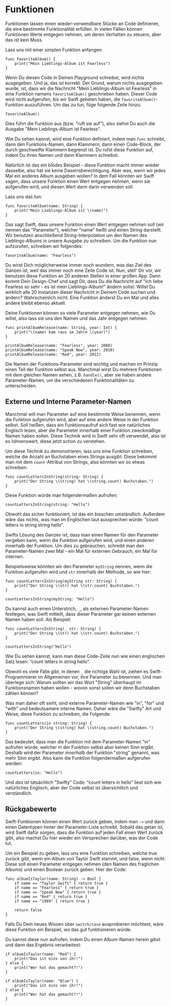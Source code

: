 # Funktionen

Funktionen lassen einen wieder-verwendbare Stücke an Code definieren, die eine bestimmte Funktionalität erfüllen. In vielen Fällen können Funktionen Werte entgegen nehmen, um deren Verhalten zu steuern, aber das ist kein Muss.

Lass uns mit einer simplen Funktion anfangen:

    func favoriteAlbum() {
        print("Mein Lieblings-Album ist Fearless")
    }

Wenn Du diesen Code in Deinen Playground schreibst, wird nichts ausgegeben. Und ja, das ist korrekt. Der Grund, warum nichts ausgegeben wurde, ist, dass wir die Nachricht "Mein Lieblings-Album ist Fearless" in eine Funktion namens `favoriteAlbum()` geschrieben haben. Dieser Code wird nicht aufgerufen, bis wir Swift gebeten haben, die `favoriteAlbum()`-Funktion auszuführen. Um das zu tun, füge folgende Zeile hinzu:

    favoriteAlbum()

Dies führt die Funktion aus (bzw. "ruft sie auf"), also siehst Du auch die Ausgabe "Mein Lieblings-Album ist Fearless".

Wie Du sehen kannst, wird eine Funktion definiert, indem man `func` schreibt, dann den Funktions-Namen, dann Klammern, dann einen Code-Block, der durch geschweifte Klammern begrenzt ist. Du rufst diese Funktion auf, indem Du ihren Namen und dann Klammern schreibst.

Natürlich ist das ein blödes Beispiel - diese Funktion macht immer wieder dasselbe, also hat sie keine Daseinsberechtigung. Aber was, wenn wir jedes Mal ein anderes Album ausgeben wollen? In dem Fall könnten wir Swift sagen, dass unsere Funktion einen Wert entgegen nehmen, wenn sie aufgerufen wird, und diesen Wert dann darin verwenden soll.

Lass uns das tun:

    func favoriteAlbum(name: String) {
        print("Mein Lieblings-Album ist \(name)")
    }

Das sagt Swift, dass unsere Funktion einen Wert entgegen nehmen soll (wir nennen das "Parameter"), welcher "name" heißt und einen String darstellt. Wir benutzen anschließend String-Interpolation um den Namen des Lieblings-Albums in unsere Ausgabe zu schreiben. Um die Funktion nun aufzurufen, schreiben wir folgendes:

    favoriteAlbum(name: "Fearless")

Du wirst Dich möglicherweise immer noch wundern, was das Ziel des Ganzen ist, weil das immer noch eine Zeile Code ist. Nun, stell' Dir vor, wir benutzen diese Funktion an 20 anderen Stellen in einer großen App. Dann kommt Dein Design-Chef und sagt Dir, dass Du die Nachricht auf "Ich liebe Fearless so sehr - es ist mein Lieblings-Album!" ändern sollst. Willst Du wirklich alle 20 Instanzen dieser Nachricht in Deinem Code suchen und ändern? Wahrscheinlich nicht. Eine Funktion änderst Du ein Mal und alles andere bleibt ebenso aktuell.

Deine Funktionen können so viele Parameter entgegen nehmen, wie Du willst, also lass sie uns den Namen und das Jahr entgegen nehmen.

    func printAlbumRelease(name: String, year: Int) {
        print("\(name) kam raus im Jahre \(year)")
    }

    printAlbumRelease(name: "Fearless", year: 2008)
    printAlbumRelease(name: "Speak Now", year: 2010)
    printAlbumRelease(name: "Red", year: 2012)

Die Namen der Funktions-Parameter sind wichtig und machen im Prinzip einen Teil der Funktion selbst aus. Manchmal wirst Du mehrere Funktionen mit dem gleichen Namen sehen, z.B. `handle()`, aber sie haben andere Parameter-Namen, um die verschiedenen Funktionalitäten zu unterscheiden.

## Externe und Interne Parameter-Namen

Manchmal will man Parameter auf eine bestimmte Weise benennen, wenn die Funktion aufgerufen wird, aber auf eine andere Weise in der Funktion selbst. Soll heißen, dass ein Funktionsaufruf sich fast wie natürliches Englisch lesen, aber die Parameter innerhalb einer Funktion zweckmäßige Namen haben sollen. Diese Technik wird in Swift sehr oft verwendet, also ist es lohnenswert, diese jetzt schon zu verstehen.

Um diese Technik zu demonstrieren, lass uns eine Funktion schreiben, welche die Anzahl an Buchstaben eines Strings ausgibt. Diese bekommt man mit dem `count`-Attribut von Strings, also könnten wir so etwas schreiben:

    func countLettersInString(string: String) {
        print("Der String \(string) hat \(string.count) Buchstaben.")
    }

Diese Funktion würde man folgendermaßen aufrufen:

    countLettersInString(string: "Hello")

Obwohl das sicher funktioniert, ist das ein bisschen umständlich. Außerdem wäre das nichts, was man im Englischen laut aussprechen würde: “count letters in string string hello”.

Swifts Lösung des Ganzen ist, dass man einen Namen für den Parameter vergeben kann, wenn die Funktion aufgerufen wird, und einen anderen innerhalb der Funktion. Um dies zu gebrauchen, schreibt man den Parameter-Namen zwei Mal - ein Mal für externen Gebrauch, ein Mal für internen.

Beispielsweise könnten wir den Parameter `myString` nennen, wenn die Funktion aufgerufen wird und `str` innerhalb der Methode, so wie hier:

    func countLettersInString(myString str: String) {
        print("Der String \(str) hat \(str.count) Buchstaben.")
    }
    
    countLettersInString(myString: "Hello")  

Du kannst auch einen Unterstrich, `_`, als externen Parameter-Namen festlegen, was Swift mitteilt, dass dieser Parameter gar keinen externen Namen haben soll. Als Beispiel:

    func countLettersInString(_ str: String) {
        print("Der String \(str) hat \(str.count) Buchstaben.")
    }
    
    countLettersInString("Hello")

Wie Du sehen kannst, kann man diese Code-Zeile nun wie einen englischen Satz lesen: “count letters in string hello”. 

Obwohl es viele Fälle gibt, in denen `_` die richtige Wahl ist, ziehen es Swift-Programmierer im Allgemeinen vor, ihre Parameter zu benennen. Und man überlege sich: Warum sollten wir das Wort "String" überhaupt im Funktionsnamen haben wollen - wovon sonst sollen wir denn Buchstaben zählen können? 

Was man daher oft sieht, sind externe Parameter-Namen wie "in", "for" und "with" und bedeutsamere interne Namen. Daher wäre die "Swifty" Art und Weise, diese Funktion zu schreiben, die Folgende:

    func countLetters(in string: String) {
        print("Der String \(string) hat \(string.count) Buchstaben.")
    }

Das bedeutet, dass man die Funktion mit dem Parameter-Namen "in" aufrufen würde, welcher in der Funktion selbst aber keinen Sinn ergibt. Deshalb wird der Parameter *innerhalb* der Funktion "string" genannt, was mehr Sinn ergibt. Also kann die Funktion folgendermaßen aufgerufen werden:

    countLetters(in: "Hello")

Und *das* ist tatsächlich "Swifty" Code: “count letters in hello” liest sich wie natürliches Englisch, aber der Code selbst ist übersichtlich und verständlich.

## Rückgabewerte

Swift-Funtkionen können einen Wert zurück geben, indem man `->` und dann einen Datentypen hinter der Parameter-Liste schreibt. Sobald das getan ist, wird Swift dafür sorgen, dass die Funktion auf jeden Fall einen Wert zurück gibt, also machst Du hier wieder ein Versprechen darüber, was der Code tut.

Um ein Beispiel zu geben, lass uns eine Funktion schreiben, welche true zurück gibt, wenn ein Album von Taylor Swift stammt, und false, wenn nicht. Diese soll einen Parameter entgegen nehmen (den Namen des fraglichen Albums) und einen Boolean zurück geben. Hier der Code:

    func albumIsTaylor(name: String) -> Bool {
        if name == "Taylor Swift" { return true }
        if name == "Fearless" { return true }
        if name == "Speak Now" { return true }
        if name == "Red" { return true }
        if name == "1989" { return true }

        return false
    }

Falls Du Dein neues Wissen über `switch/case` ausprobieren möchtest, wäre diese Funktion ein Beispiel, wo das gut funktionieren würde.

Du kannst diese nun aufrufen, indem Du einen Album-Namen herein gibst und dann das Ergebnis verarbeitest:

    if albumIsTaylor(name: "Red") {
        print("Das ist eins von ihr!")
    } else {
        print("Wer hat das gemacht?!")
    }

    if albumIsTaylor(name: "Blue") {
        print("Das ist eins von ihr!")
    } else {
        print("Wer hat das gemacht?!")
    }
